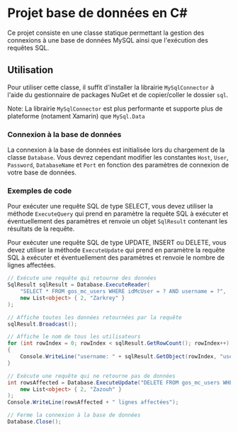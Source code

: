 # Projet base de données en C#

Ce projet consiste en une classe statique permettant la gestion des connexions à une base de données MySQL ainsi que l'exécution des requêtes SQL.

## Utilisation

Pour utiliser cette classe, il suffit d'installer la librairie `MySqlConnector` à l'aide du gestionnaire de packages NuGet et de copier/coller le dossier `sql`.

Note: La librairie `MySqlConnector` est plus performante et supporte plus de plateforme (notament Xamarin) que `MySql.Data`

### Connexion à la base de données

La connexion à la base de données est initialisée lors du chargement de la classe `Database`. Vous devrez cependant modifier les constantes `Host`, `User`, `Password`, `DatabaseName` et `Port` en fonction des paramètres de connexion de votre base de données.

### Exemples de code

Pour exécuter une requête SQL de type SELECT, vous devez utiliser la méthode `ExecuteQuery` qui prend en paramètre la requête SQL à exécuter et éventuellement des paramètres et renvoie un objet `SqlResult` contenant les résultats de la requête.

Pour exécuter une requête SQL de type UPDATE, INSERT ou DELETE, vous devez utiliser la méthode `ExecuteUpdate` qui prend en paramètre la requête SQL à exécuter et éventuellement des paramètres et renvoie le nombre de lignes affectées.

```csharp
// Exécute une requête qui retourne des données
SqlResult sqlResult = Database.ExecuteReader(
    "SELECT * FROM gos_mc_users WHERE idMcUser = ? AND username = ?",
    new List<object> { 2, "Zarkrey" }
);

// Affiche toutes les données retournées par la requête
sqlResult.Broadcast();

// Affiche le nom de tous les utilisateurs
for (int rowIndex = 0; rowIndex < sqlResult.GetRowCount(); rowIndex++)
{
    Console.WriteLine("username: " + sqlResult.GetObject(rowIndex, "username"));
}

// Exécute une requête qui ne retourne pas de données
int rowsAffected = Database.ExecuteUpdate("DELETE FROM gos_mc_users WHERE idMcUser = ? AND username = ?",
    new List<object> { 2, "Zazouh" }
);
Console.WriteLine(rowsAffected + " lignes affectées");

// Ferme la connexion à la base de données
Database.Close();
```
